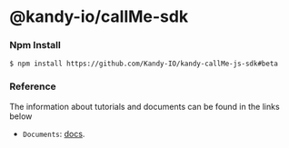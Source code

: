 @kandy-io/callMe-sdk
========

### Npm Install

`$ npm install https://github.com/Kandy-IO/kandy-callMe-js-sdk#beta`

### Reference

The information about tutorials and documents can be found in the links below

* `Documents`: [docs](https://kandy-io.github.io/kandy-callme-js-sdk/docs).







